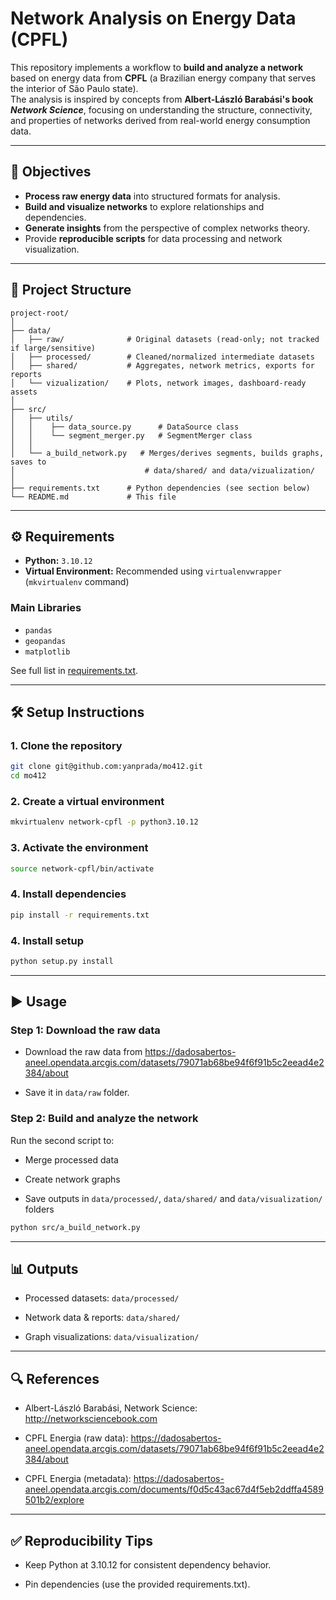 # Network Analysis on Energy Data (CPFL)  
This repository implements a workflow to **build and analyze a network** based on energy data from **CPFL** (a Brazilian energy company that serves the interior of São Paulo state).  
The analysis is inspired by concepts from **Albert-László Barabási's book _Network Science_**, focusing on understanding the structure, connectivity, and properties of networks derived from real-world energy consumption data.

---

## 📌 Objectives
- **Process raw energy data** into structured formats for analysis.
- **Build and visualize networks** to explore relationships and dependencies.
- **Generate insights** from the perspective of complex networks theory.
- Provide **reproducible scripts** for data processing and network visualization.

---

## 📂 Project Structure
```
project-root/
│
├── data/
│   ├── raw/              # Original datasets (read-only; not tracked if large/sensitive)
│   ├── processed/        # Cleaned/normalized intermediate datasets
│   ├── shared/           # Aggregates, network metrics, exports for reports
│   └── vizualization/    # Plots, network images, dashboard-ready assets
│
├── src/
│   ├── utils/
│   │    ├── data_source.py      # DataSource class
│   │    └── segment_merger.py   # SegmentMerger class
│   │
│   └── a_build_network.py   # Merges/derives segments, builds graphs, saves to
│                             # data/shared/ and data/vizualization/
│
├── requirements.txt      # Python dependencies (see section below)
└── README.md             # This file
```


---

## ⚙️ Requirements
- **Python:** `3.10.12`
- **Virtual Environment:** Recommended using `virtualenvwrapper` (`mkvirtualenv` command)

### Main Libraries
- `pandas`
- `geopandas`
- `matplotlib`

See full list in [requirements.txt](./requirements.txt).

---

## 🛠️ Setup Instructions

### 1. Clone the repository
```bash
git clone git@github.com:yanprada/mo412.git
cd mo412
```

### 2. Create a virtual environment
```bash
mkvirtualenv network-cpfl -p python3.10.12
```

### 3. Activate the environment
```bash
source network-cpfl/bin/activate
```

### 4. Install dependencies
```bash
pip install -r requirements.txt
```
### 4. Install setup
```bash
python setup.py install
```
---

## ▶️ Usage

### Step 1: Download the raw data

- Download the raw data from https://dadosabertos-aneel.opendata.arcgis.com/datasets/79071ab68be94f6f91b5c2eead4e2384/about

- Save it in `data/raw` folder.

### Step 2: Build and analyze the network

Run the second script to:

- Merge processed data

- Create network graphs

- Save outputs in `data/processed/`, `data/shared/` and `data/visualization/` folders

```bash
python src/a_build_network.py
```
---

## 📊 Outputs
- Processed datasets: `data/processed/`

- Network data & reports: `data/shared/`

- Graph visualizations: `data/visualization/`

---

## 🔍 References

- Albert-László Barabási, Network Science: http://networksciencebook.com

- CPFL Energia (raw data): https://dadosabertos-aneel.opendata.arcgis.com/datasets/79071ab68be94f6f91b5c2eead4e2384/about

- CPFL Energia (metadata): https://dadosabertos-aneel.opendata.arcgis.com/documents/f0d5c43ac67d4f5eb2ddffa4589501b2/explore
---

## ✅ Reproducibility Tips

- Keep Python at 3.10.12 for consistent dependency behavior.

- Pin dependencies (use the provided requirements.txt).